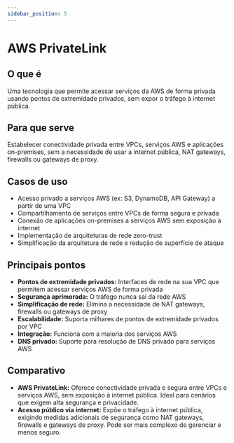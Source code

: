 ```yaml
---
sidebar_position: 5
---
```


# AWS PrivateLink

## O que é
Uma tecnologia que permite acessar serviços da AWS de forma privada usando pontos de extremidade privados, sem expor o tráfego à internet pública.

## Para que serve
Estabelecer conectividade privada entre VPCs, serviços AWS e aplicações on-premises, sem a necessidade de usar a internet pública, NAT gateways, firewalls ou gateways de proxy.

## Casos de uso
- Acesso privado a serviços AWS (ex: S3, DynamoDB, API Gateway) a partir de uma VPC
- Compartilhamento de serviços entre VPCs de forma segura e privada
- Conexão de aplicações on-premises a serviços AWS sem exposição à internet
- Implementação de arquiteturas de rede zero-trust
- Simplificação da arquitetura de rede e redução de superfície de ataque

## Principais pontos
- **Pontos de extremidade privados:** Interfaces de rede na sua VPC que permitem acessar serviços AWS de forma privada
- **Segurança aprimorada:** O tráfego nunca sai da rede AWS
- **Simplificação de rede:** Elimina a necessidade de NAT gateways, firewalls ou gateways de proxy
- **Escalabilidade:** Suporta milhares de pontos de extremidade privados por VPC
- **Integração:** Funciona com a maioria dos serviços AWS
- **DNS privado:** Suporte para resolução de DNS privado para serviços AWS

## Comparativo
- **AWS PrivateLink:** Oferece conectividade privada e segura entre VPCs e serviços AWS, sem exposição à internet pública. Ideal para cenários que exigem alta segurança e privacidade.
- **Acesso público via internet:** Expõe o tráfego à internet pública, exigindo medidas adicionais de segurança como NAT gateways, firewalls e gateways de proxy. Pode ser mais complexo de gerenciar e menos seguro. 